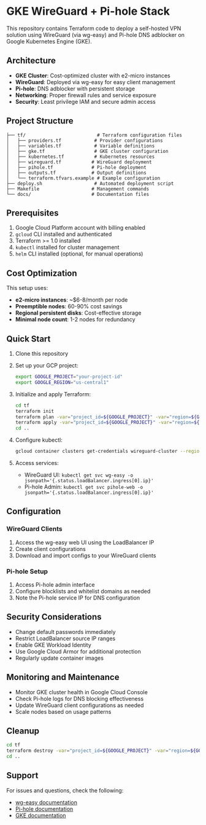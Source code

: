 # GKE WireGuard + Pi-hole Stack

This repository contains Terraform code to deploy a self-hosted VPN solution using WireGuard (via wg-easy) and Pi-hole DNS adblocker on Google Kubernetes Engine (GKE).

## Architecture

- **GKE Cluster**: Cost-optimized cluster with e2-micro instances
- **WireGuard**: Deployed via wg-easy for easy client management
- **Pi-hole**: DNS adblocker with persistent storage
- **Networking**: Proper firewall rules and service exposure
- **Security**: Least privilege IAM and secure admin access

## Project Structure

```
├── tf/                          # Terraform configuration files
│   ├── providers.tf            # Provider configurations
│   ├── variables.tf            # Variable definitions
│   ├── gke.tf                  # GKE cluster configuration
│   ├── kubernetes.tf           # Kubernetes resources
│   ├── wireguard.tf           # WireGuard deployment
│   ├── pihole.tf              # Pi-hole deployment
│   ├── outputs.tf             # Output definitions
│   └── terraform.tfvars.example # Example configuration
├── deploy.sh                   # Automated deployment script
├── Makefile                   # Management commands
└── docs/                      # Documentation files
```

## Prerequisites

1. Google Cloud Platform account with billing enabled
2. `gcloud` CLI installed and authenticated
3. Terraform >= 1.0 installed
4. `kubectl` installed for cluster management
5. `helm` CLI installed (optional, for manual operations)

## Cost Optimization

This setup uses:
- **e2-micro instances**: ~$6-8/month per node
- **Preemptible nodes**: 60-90% cost savings
- **Regional persistent disks**: Cost-effective storage
- **Minimal node count**: 1-2 nodes for redundancy

## Quick Start

1. Clone this repository
2. Set up your GCP project:
   ```bash
   export GOOGLE_PROJECT="your-project-id"
   export GOOGLE_REGION="us-central1"
   ```

3. Initialize and apply Terraform:
   ```bash
   cd tf
   terraform init
   terraform plan -var="project_id=${GOOGLE_PROJECT}" -var="region=${GOOGLE_REGION}"
   terraform apply -var="project_id=${GOOGLE_PROJECT}" -var="region=${GOOGLE_REGION}"
   cd ..
   ```

4. Configure kubectl:
   ```bash
   gcloud container clusters get-credentials wireguard-cluster --region=${GOOGLE_REGION}
   ```

5. Access services:
   - WireGuard UI: `kubectl get svc wg-easy -o jsonpath='{.status.loadBalancer.ingress[0].ip}'`
   - Pi-hole Admin: `kubectl get svc pihole-web -o jsonpath='{.status.loadBalancer.ingress[0].ip}'`

## Configuration

### WireGuard Clients

1. Access the wg-easy web UI using the LoadBalancer IP
2. Create client configurations
3. Download and import configs to your WireGuard clients

### Pi-hole Setup

1. Access Pi-hole admin interface
2. Configure blocklists and whitelist domains as needed
3. Note the Pi-hole service IP for DNS configuration

## Security Considerations

- Change default passwords immediately
- Restrict LoadBalancer source IP ranges
- Enable GKE Workload Identity
- Use Google Cloud Armor for additional protection
- Regularly update container images

## Monitoring and Maintenance

- Monitor GKE cluster health in Google Cloud Console
- Check Pi-hole logs for DNS blocking effectiveness
- Update WireGuard client configurations as needed
- Scale nodes based on usage patterns

## Cleanup

```bash
cd tf
terraform destroy -var="project_id=${GOOGLE_PROJECT}" -var="region=${GOOGLE_REGION}"
cd ..
```

## Support

For issues and questions, check the following:
- [wg-easy documentation](https://github.com/wg-easy/wg-easy)
- [Pi-hole documentation](https://docs.pi-hole.net/)
- [GKE documentation](https://cloud.google.com/kubernetes-engine/docs)
